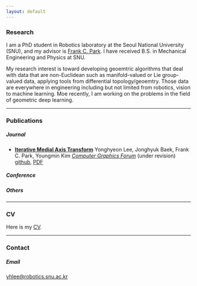 ```yaml
---
layout: default
---
```


### Research

I am a PhD student in Robotics laboratory at the Seoul National University (SNU), and my advisor is [Frank C. Park](https://scholar.google.com/citations?user=u-h3PJIAAAAJ&hl=ko&oi=ao). I have received B.S. in Mechanical Engineering and Physics at SNU. 

My research interest is toward developing geoemtric algorithms that deal with data that are non-Euclidean such as manifold-valued or Lie group-valued data, applying tools from differential topology/geoemtry. Those data are everywhere in engineering including but not limited from robotics, vision to machine learning. Moe recently, I am working on the problems in the field of geometric deep learning.

---

### Publications
##### Journal
+ [__Iterative Medial Axis Transform__]()
Yonghyeon Lee, Jonghyuk Baek, Frank C. Park, Youngmin Kim
[*Computer Graphics Forum*](https://onlinelibrary.wiley.com/journal/14678659)  (under revision)
[github](https://github.com/Gabe-YHLee/IterativeMAT), [PDF]()

##### Conference
##### Others

---

### CV
Here is my [CV]().

---

### Contact
##### Email
yhlee@robotics.snu.ac.kr

